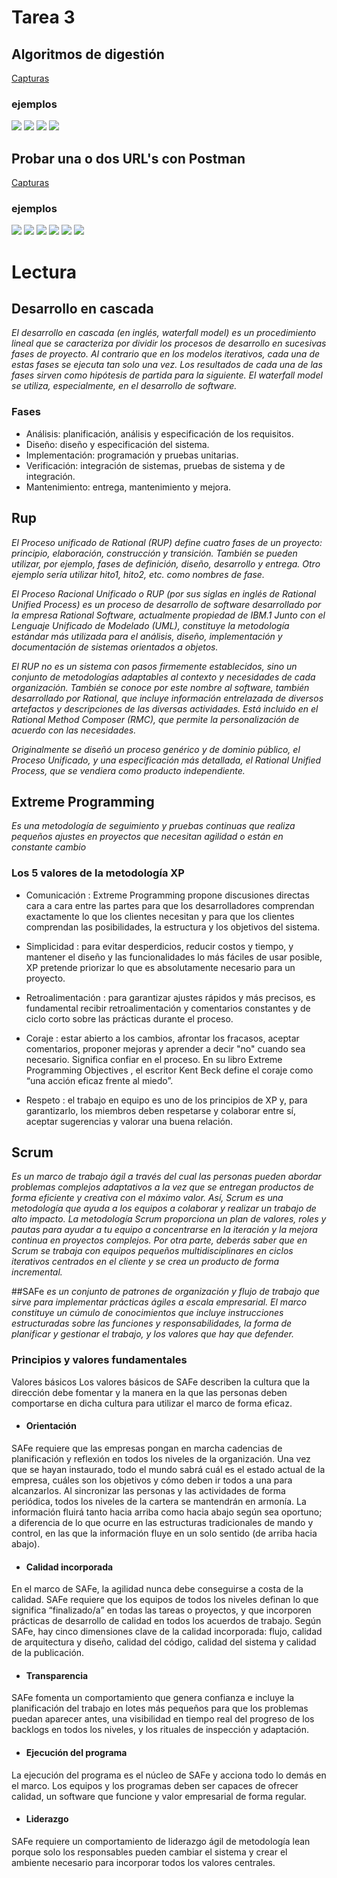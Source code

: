 # Tarea 3
## Algoritmos de digestión
[Capturas  ](https://github.com/dmsalasr/Programa-de-actualizaci-n-tecnol-gica/tree/main/Tareas/Img-Tar3_Digestion)
### ejemplos
![](https://github.com/dmsalasr/Programa-de-actualizaci-n-tecnol-gica/blob/main/Tareas/Img-Tar3_Digestion/1.jpeg)
![](https://github.com/dmsalasr/Programa-de-actualizaci-n-tecnol-gica/blob/main/Tareas/Img-Tar3_Digestion/2.jpeg)
![](https://github.com/dmsalasr/Programa-de-actualizaci-n-tecnol-gica/blob/main/Tareas/Img-Tar3_Digestion/3.jpeg)
![](https://github.com/dmsalasr/Programa-de-actualizaci-n-tecnol-gica/blob/main/Tareas/Img-Tar3_Digestion/4.jpeg)

## Probar una o dos URL's con Postman
[Capturas  ](https://github.com/dmsalasr/Programa-de-actualizaci-n-tecnol-gica/tree/main/Tareas/Img-Tar3)
### ejemplos
![](https://github.com/dmsalasr/Programa-de-actualizaci-n-tecnol-gica/blob/main/Tareas/Img-Tar3/1.jpeg)
![](https://github.com/dmsalasr/Programa-de-actualizaci-n-tecnol-gica/blob/main/Tareas/Img-Tar3/2.jpeg)
![](https://github.com/dmsalasr/Programa-de-actualizaci-n-tecnol-gica/blob/main/Tareas/Img-Tar3/3.jpeg)
![](https://github.com/dmsalasr/Programa-de-actualizaci-n-tecnol-gica/blob/main/Tareas/Img-Tar3/4.jpeg)
![](https://github.com/dmsalasr/Programa-de-actualizaci-n-tecnol-gica/blob/main/Tareas/Img-Tar3/5.jpeg)
![](https://github.com/dmsalasr/Programa-de-actualizaci-n-tecnol-gica/blob/main/Tareas/Img-Tar3/6.jpeg)

# Lectura
## Desarrollo en cascada 
_El desarrollo en cascada (en inglés, waterfall model) es un procedimiento lineal que se caracteriza por dividir los procesos de desarrollo en sucesivas fases de proyecto. Al contrario que en los modelos iterativos, cada una de estas fases se ejecuta tan solo una vez. Los resultados de cada una de las fases sirven como hipótesis de partida para la siguiente. El waterfall model se utiliza, especialmente, en el desarrollo de software._
### Fases
- Análisis: planificación, análisis y especificación de los requisitos.
- Diseño: diseño y especificación del sistema.
- Implementación: programación y pruebas unitarias.
- Verificación: integración de sistemas, pruebas de sistema y de integración.
- Mantenimiento: entrega, mantenimiento y mejora.

## Rup
_El Proceso unificado de Rational (RUP) define cuatro fases de un proyecto: principio, elaboración, construcción y transición. También se pueden utilizar, por ejemplo, fases de definición, diseño, desarrollo y entrega. Otro ejemplo sería utilizar hito1, hito2, etc. como nombres de fase._

_El Proceso Racional Unificado o RUP (por sus siglas en inglés de Rational Unified Process) es un proceso de desarrollo de software desarrollado por la empresa Rational Software, actualmente propiedad de IBM.1​ Junto con el Lenguaje Unificado de Modelado (UML), constituye la metodología estándar más utilizada para el análisis, diseño, implementación y documentación de sistemas orientados a objetos._

_El RUP no es un sistema con pasos firmemente establecidos, sino un conjunto de metodologías adaptables al contexto y necesidades de cada organización. También se conoce por este nombre al software, también desarrollado por Rational, que incluye información entrelazada de diversos artefactos y descripciones de las diversas actividades. Está incluido en el Rational Method Composer (RMC), que permite la personalización de acuerdo con las necesidades._

_Originalmente se diseñó un proceso genérico y de dominio público, el Proceso Unificado, y una especificación más detallada, el Rational Unified Process, que se vendiera como producto independiente._

## Extreme Programming 
_Es una metodología de seguimiento y pruebas continuas que realiza pequeños ajustes en proyectos que necesitan agilidad o están en constante cambio_

### Los 5 valores de la metodología XP
- Comunicación : Extreme Programming propone discusiones directas cara a cara entre las partes para que los desarrolladores comprendan exactamente lo que los clientes necesitan y para que los clientes comprendan las posibilidades, la estructura y los objetivos del sistema.

- Simplicidad : para evitar desperdicios, reducir costos y tiempo, y mantener el diseño y las funcionalidades lo más fáciles de usar posible, XP pretende priorizar lo que es absolutamente necesario para un proyecto.

- Retroalimentación : para garantizar ajustes rápidos y más precisos, es fundamental recibir retroalimentación y comentarios constantes y de ciclo corto sobre las prácticas durante el proceso.

- Coraje : estar abierto a los cambios, afrontar los fracasos, aceptar comentarios, proponer mejoras y aprender a decir "no" cuando sea necesario. Significa confiar en el proceso. En su libro Extreme Programming Objectives , el escritor Kent Beck define el coraje como “una acción eficaz frente al miedo”.

- Respeto : el trabajo en equipo es uno de los principios de XP y, para garantizarlo, los miembros deben respetarse y colaborar entre sí, aceptar sugerencias y valorar una buena relación.

## Scrum 
_Es un marco de trabajo ágil a través del cual las personas pueden abordar problemas complejos adaptativos a la vez que se entregan productos de forma eficiente y creativa con el máximo valor. Así, Scrum es una metodología que ayuda a los equipos a colaborar y realizar un trabajo de alto impacto. La metodología Scrum proporciona un plan de valores, roles y pautas para ayudar a tu equipo a concentrarse en la iteración y la mejora continua en proyectos complejos. Por otra parte, deberás saber que en Scrum se trabaja con equipos pequeños multidisciplinares en ciclos iterativos centrados en el cliente y se crea un producto de forma incremental._

##SAFe
_es un conjunto de patrones de organización y flujo de trabajo que sirve para implementar prácticas ágiles a escala empresarial. El marco constituye un cúmulo de conocimientos que incluye instrucciones estructuradas sobre las funciones y responsabilidades, la forma de planificar y gestionar el trabajo, y los valores que hay que defender._
### Principios y valores fundamentales
Valores básicos
Los valores básicos de SAFe describen la cultura que la dirección debe fomentar y la manera en la que las personas deben comportarse en dicha cultura para utilizar el marco de forma eficaz.

- #### Orientación
SAFe requiere que las empresas pongan en marcha cadencias de planificación y reflexión en todos los niveles de la organización. Una vez que se hayan instaurado, todo el mundo sabrá cuál es el estado actual de la empresa, cuáles son los objetivos y cómo deben ir todos a una para alcanzarlos. Al sincronizar las personas y las actividades de forma periódica, todos los niveles de la cartera se mantendrán en armonía. La información fluirá tanto hacia arriba como hacia abajo según sea oportuno; a diferencia de lo que ocurre en las estructuras tradicionales de mando y control, en las que la información fluye en un solo sentido (de arriba hacia abajo).

- #### Calidad incorporada
En el marco de SAFe, la agilidad nunca debe conseguirse a costa de la calidad. SAFe requiere que los equipos de todos los niveles definan lo que significa “finalizado/a” en todas las tareas o proyectos, y que incorporen prácticas de desarrollo de calidad en todos los acuerdos de trabajo. Según SAFe, hay cinco dimensiones clave de la calidad incorporada: flujo, calidad de arquitectura y diseño, calidad del código, calidad del sistema y calidad de la publicación.

- #### Transparencia
SAFe fomenta un comportamiento que genera confianza e incluye la planificación del trabajo en lotes más pequeños para que los problemas puedan aparecer antes, una visibilidad en tiempo real del progreso de los backlogs en todos los niveles, y los rituales de inspección y adaptación.

- #### Ejecución del programa
La ejecución del programa es el núcleo de SAFe y acciona todo lo demás en el marco. Los equipos y los programas deben ser capaces de ofrecer calidad, un software que funcione y valor empresarial de forma regular.

- #### Liderazgo
SAFe requiere un comportamiento de liderazgo ágil de metodología lean porque solo los responsables pueden cambiar el sistema y crear el ambiente necesario para incorporar todos los valores centrales.

